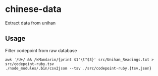 # chinese-data

Extract data from unihan

## Usage

Filter codepoint from raw database

	awk '/U+/ && /kMandarin/{print $1"\t"$3}' src/Unihan_Readings.txt > src/codepoint-ruby.tsv
	./node_modules/.bin/csv2json --tsv ./src/codepoint-ruby.{tsv,json}
